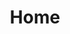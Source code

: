 ---
layout: home
title: Home
home:
    title: "Hang Tight!"
    content: >- # this means to ignore newlines until "baseurl:"
        <p>We’re gearing up to launch our tropical flavored, full spectrum CBD infused sparkling water into the world, and are currently getting things up and running for you.</p>
        <p>In the meantime, sign up for updates so we can let you know what’s up and share some goodness ;)</p>
    subtitle: <p>Looking for more info? <a href="mailto:info@drinkleiback.com">Drop us a note.</a></p>
---